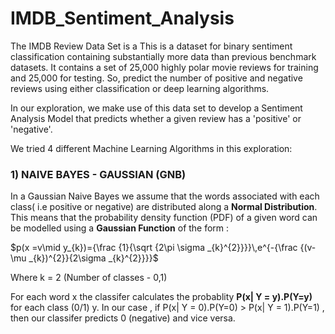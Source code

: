 # IMDB_Sentiment_Analysis

The IMDB Review Data Set is a 
This is a dataset for binary sentiment classification containing substantially more data than previous benchmark datasets. It contains a set of 25,000 highly polar movie reviews for training and 25,000 for testing. So, predict the number of positive and negative reviews using either classification or deep learning algorithms.

In our exploration, we make use of this data set to develop a Sentiment Analysis Model that predicts whether a given review has a 'positive' or 'negative'. 

We tried 4 different Machine Learning Algorithms in this exploration:

### 1) NAIVE BAYES - GAUSSIAN (GNB)

In a Gaussian Naive Bayes we assume that the words associated with each class( i.e positive or negative) are distributed along a **Normal Distribution**. This means that the probability density function (PDF) of a given word can be modelled using a **Gaussian Function** of the form :  

$p(x =v\mid y_{k})={\frac {1}{\sqrt {2\pi \sigma _{k}^{2}}}}\,e^{-{\frac {(v-\mu _{k})^{2}}{2\sigma _{k}^{2}}}}$

Where k = 2 (Number of classes - 0,1)

For each word x the classifer calculates the probablity **P(x| Y = y).P(Y=y)** for each class (0/1) y. In our case , if P(x| Y = 0).P(Y=0) > P(x| Y = 1).P(Y=1) , then our classifer predicts 0 (negative) and vice versa.
